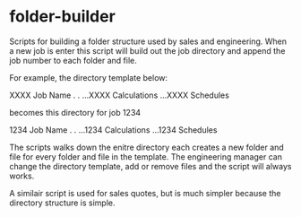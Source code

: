 # folder-builder
Scripts for building a folder structure used by sales and engineering.  When a new job is enter this script will build out the job directory and append the job number to each folder and file.


For example, the directory template below:

XXXX Job Name
    .
    .
    ...XXXX Calculations
    ...XXXX Schedules


becomes this directory for job 1234

1234 Job Name
    .
    .
    ...1234 Calculations
    ...1234 Schedules
    
The scripts walks down the enitre directory each creates a new folder and file for every folder and file in the template.  The engineering manager can change the directory template, add or remove files and the script will always works.

A similair script is used for sales quotes, but is much simpler because the directory structure is simple.
